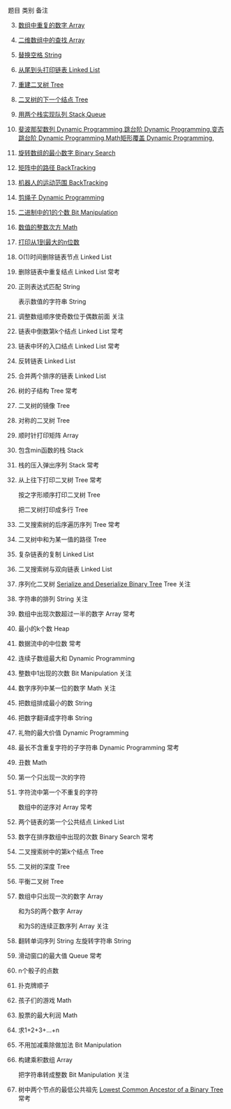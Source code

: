 题目	类别	备注

3. [数组中重复的数字	Array](../coding-notes/codes/03-%E6%95%B0%E7%BB%84%E4%B8%AD%E9%87%8D%E5%A4%8D%E7%9A%84%E6%95%B0%E5%AD%97.md)

4. [二维数组中的查找	Array](..//coding-notes/codes/04-二维数组中的查找.md)

5. [替换空格	String](../coding-notes/codes/05-%E6%9B%BF%E6%8D%A2%E7%A9%BA%E6%A0%BC.md)

6. [从尾到头打印链表	Linked List](../coding-notes/codes/06-%E4%BB%8E%E5%B0%BE%E5%88%B0%E5%A4%B4%E6%89%93%E5%8D%B0%E9%93%BE%E8%A1%A8.md)	

7. [重建二叉树	Tree](../coding-notes/codes/07-重建二叉树.md)

8. [二叉树的下一个结点	Tree](../coding-notes/codes/08-二叉树的下一个结点.md)

9. [用两个栈实现队列	Stack,Queue](../coding-notes/codes/09-用两个栈实现队列.md)

10. [斐波那契数列	Dynamic Programming,跳台阶	Dynamic Programming,变态跳台阶	Dynamic Programming,Math矩形覆盖	Dynamic Programming,](../coding-notes/codes/10-斐波那契数列.md)

11. [旋转数组的最小数字	Binary Search](../coding-notes/codes/11-旋转数组的最小数字.md)

12. [矩阵中的路径	BackTracking](../coding-notes/codes/12-矩阵中的路径.md)	

13. [机器人的运动范围	BackTracking](..//coding-notes/codes/13-机器人的运动范围.md)

14. [剪绳子	Dynamic Programming](../coding-notes/codes/14-剪绳子.md)	

15. [二进制中的1的个数	Bit Manipulation](../coding-notes/codes/15-二进制中%201%20的个数.md)	

16. [数值的整数次方	Math](/coding-notes/codes/16-数值的整数次方.md)

17. [打印从1到最大的n位数](coding-notes/codes/17-打印从%201%20到最大的%20n%20位数.md)		

18. O(1)时间删除链表节点	Linked List	

19. 删除链表中重复结点	Linked List	常考

20. 正则表达式匹配	String	

    表示数值的字符串	String	

21. 调整数组顺序使奇数位于偶数前面		关注

22. 链表中倒数第k个结点	Linked List	常考

23. 链表中环的入口结点	Linked List	常考

24. 反转链表	Linked List	

25. 合并两个排序的链表	Linked List	

26. 树的子结构	Tree	常考

27. 二叉树的镜像	Tree	

28. 对称的二叉树	Tree	

29. 顺时针打印矩阵	Array	

30. 包含min函数的栈	Stack	

31. 栈的压入弹出序列	Stack	常考

32. 从上往下打印二叉树	Tree	常考

     按之字形顺序打印二叉树	Tree	

    把二叉树打印成多行	Tree	

33. 二叉搜索树的后序遍历序列	Tree	常考

34. 二叉树中和为某一值的路径	Tree	

35. 复杂链表的复制	Linked List	

36. 二叉搜索树与双向链表	Linked List	

37. 序列化二叉树 [Serialize and Deserialize Binary Tree](https://leetcode.com/problems/serialize-and-deserialize-binary-tree/)	Tree	关注

38. 字符串的排列	String	关注

39. 数组中出现次数超过一半的数字	Array	常考

40. 最小的k个数	Heap	

41. 数据流中的中位数		常考

42. 连续子数组最大和	Dynamic Programming	

43. 整数中1出现的次数	Bit Manipulation	关注

44. 数字序列中某一位的数字	Math	关注

45. 把数组排成最小的数	String	

46. 把数字翻译成字符串	String	

47. 礼物的最大价值	Dynamic Programming	

48. 最长不含重复字符的子字符串	Dynamic Programming	常考

49. 丑数	Math	

50. 第一个只出现一次的字符		

51. 字符流中第一个不重复的字符		

    数组中的逆序对	Array	常考

52. 两个链表的第一个公共结点	Linked List	

53. 数字在排序数组中出现的次数	Binary Search	常考

54. 二叉搜索树中的第k个结点	Tree	

55. 二叉树的深度	Tree	

56. 平衡二叉树	Tree	

57. 数组中只出现一次的数字	Array	

    和为S的两个数字	Array	

    和为S的连续正数序列	Array	关注

58. 翻转单词序列	String	左旋转字符串	String	

59. 滑动窗口的最大值	Queue	常考

60. n个骰子的点数		

61. 扑克牌顺子		

62. 孩子们的游戏	Math	

63. 股票的最大利润	Math	

64. 求1+2+3+...+n		

65. 不用加减乘除做加法	Bit Manipulation	

66. 构建乘积数组	Array	

    把字符串转成整数	Bit Manipulation	关注

67. 树中两个节点的最低公共祖先 [Lowest Common Ancestor of a Binary Tree](https://leetcode.com/problems/lowest-common-ancestor-of-a-binary-tree/)		常考

